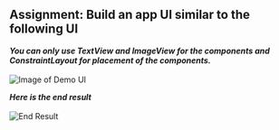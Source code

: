## Assignment: Build an app UI similar to the following UI  
***You can only use TextView and ImageView for the components and ConstraintLayout for placement of the components.</br>***  
![Image of Demo UI](https://images2.imgbox.com/52/3a/phBgs7zO_o.png)  
  
***Here is the end result***</br>  
![End Result](https://images2.imgbox.com/bf/90/SWKCs2Vw_o.png)
